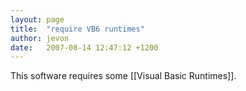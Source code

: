 ```yaml
---
layout: page
title:  "require VB6 runtimes"
author: jevon
date:   2007-08-14 12:47:12 +1200
---
```


This software requires some [[Visual Basic Runtimes]].